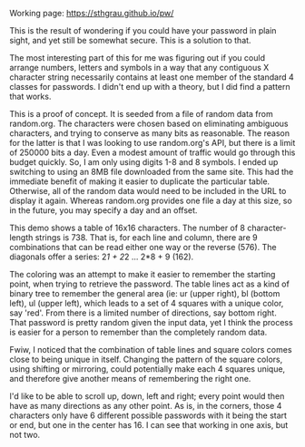 Working page: https://sthgrau.github.io/pw/

This is the result of wondering if you could have your password in plain sight, and yet still be somewhat secure. This is a solution to that.

The most interesting part of this for me was figuring out if you could arrange numbers, letters and symbols in a way that any contiguous X character string necessarily contains at least one member of the standard 4 classes for passwords. I didn't end up with a theory, but I did find a pattern that works.

This is a proof of concept. It is seeded from a file of random data from random.org. The characters were chosen based on eliminating ambiguous characters, and trying to conserve as many bits as reasonable. The reason for the latter is that I was looking to use random.org's API, but there is a limit of 250000 bits a day. Even a modest amount of traffic would go through this budget quickly. So, I am only using digits 1-8 and 8 symbols. I ended up switching to using an 8MB file downloaded from the same site. This had the immediate benefit of making it easier to duplicate the particular table. Otherwise, all of the random data would need to be included in the URL to display it again. Whereas random.org provides one file a day at this size, so in the future, you may specify a day and an offset.

This demo shows a table of 16x16 characters. The number of 8 character-length strings is 738. That is, for each line and column, there are 9 combinations that can be read either one way or the reverse (576). The diagonals offer a series: 2*1 + 2*2 ... 2*8 + 9 (162).

The coloring was an attempt to make it easier to remember the starting point, when trying to retrieve the password. The table lines act as a kind of binary tree to remember the general area (ie: ur (upper right), bl (bottom left), ul (upper left), which leads to a set of 4 squares with a unique color, say 'red'. From there is a limited number of directions, say bottom right. That password is pretty random given the input data, yet I think the process is easier for a person to remember than the completely random data.

Fwiw, I noticed that the combination of table lines and square colors comes close to being unique in itself. Changing the pattern of the square colors, using shifting or mirroring, could potentially make each 4 squares unique, and therefore give another means of remembering the right one.

I'd like to be able to scroll up, down, left and right; every point would then have as many directions as any other point. As is, in the corners, those 4 characters only have 6 different possible passwords with it being the start or end, but one in the center has 16. I can see that working in one axis, but not two.

